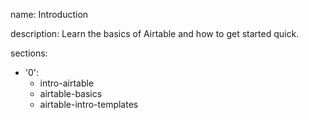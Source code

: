 name: Introduction

description: Learn the basics of Airtable and how to get started quick.

sections:
  - '0':
    - intro-airtable
    - airtable-basics
    - airtable-intro-templates